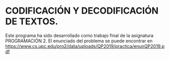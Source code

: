 # CODIFICACIÓN Y DECODIFICACIÓN DE TEXTOS. 
Este programa ha sido desarrollado como trabajo final de la asignatura PROGRAMACIÓN 2. 
El enunciado del problema se puede encontrar en https://www.cs.upc.edu/pro2/data/uploads/QP2019/practica/enunQP2019.pdf
